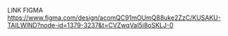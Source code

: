 LINK FIGMA 
https://www.figma.com/design/acomQC91mOUmQ88uke2ZzC/KUSAKU-TAILWIND?node-id=1379-3237&t=CVZwqVaI5i8oSKLJ-0
